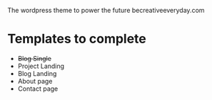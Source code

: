 The wordpress theme to power the future becreativeeveryday.com

# Templates to complete
* ~~Blog Single~~
* Project Landing
* Blog Landing
* About page
* Contact page

